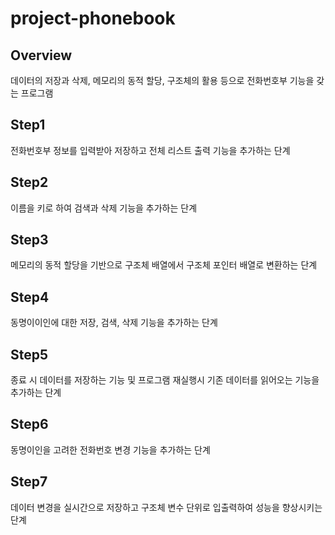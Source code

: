 # project-phonebook
## Overview
데이터의 저장과 삭제, 메모리의 동적 할당, 구조체의 활용 등으로 전화번호부 기능을 갖는 프로그램

## Step1
전화번호부 정보를 입력받아 저장하고 전체 리스트 출력 기능을 추가하는 단계

## Step2
이름을 키로 하여 검색과 삭제 기능을 추가하는 단계

## Step3
메모리의 동적 할당을 기반으로 구조체 배열에서 구조체 포인터 배열로 변환하는 단계

## Step4
동명이이인에 대한 저장, 검색, 삭제 기능을 추가하는 단계

## Step5
종료 시 데이터를 저장하는 기능 및 프로그램 재실행시 기존 데이터를 읽어오는 기능을 추가하는 단계

## Step6
동명이인을 고려한 전화번호 변경 기능을 추가하는 단계

## Step7
데이터 변경을 실시간으로 저장하고 구조체 변수 단위로 입출력하여 성능을 향상시키는 단계
